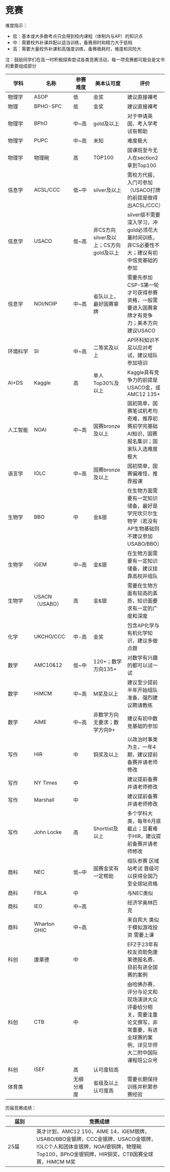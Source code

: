 # 竞赛

难度指示：

* 低：基本或大多数考点只会用到校内课程（体制内与AP）的知识点
* 中：需要校外补课并配以适当训练，备赛用时和精力大于低档
* 高：需要大量校外补课和高强度训练，备赛极耗时，难度和风险大

注：鼓励同学们在高一时积极探索尝试各类竞赛活动，每一项竞赛都可能会是文书的重要组成部分

<table data-full-width="true"><thead><tr><th width="131">学科</th><th width="142">名称</th><th width="119">参赛难度</th><th width="179">美本认可度</th><th>评价</th></tr></thead><tbody><tr><td>物理学</td><td>ASOP</td><td>低</td><td>金奖</td><td>建议直接裸考</td></tr><tr><td>物理</td><td>BPHO-SPC</td><td>低</td><td>金奖</td><td>建议直接裸考</td></tr><tr><td>物理学</td><td>BPhO</td><td>中~高</td><td>gold及以上</td><td>对于申请英国，考入学考试有帮助</td></tr><tr><td>物理学</td><td>PUPC</td><td>中~高</td><td>未知</td><td>难度极大</td></tr><tr><td>物理学</td><td>物理碗</td><td>高</td><td>TOP100</td><td>国课班至今无人在section2拿到Top100</td></tr><tr><td>信息学</td><td>ACSL/CCC</td><td>低~中</td><td>silver及以上</td><td>需校方代报，入门可参加（USACO打牌的前提是做得出ACSL/CCC）</td></tr><tr><td>信息学</td><td>USACO</td><td>低~高</td><td>非CS方向silver及以上；CS方向gold及以上</td><td>silver组不需要深入学习，冲gold必须花大量时间训练，非CS必要性不大；建议有初中信竞基础的参加</td></tr><tr><td>信息学</td><td>NOI/NOIP</td><td>中~高</td><td>省队以上，最好国赛拿牌</td><td>需要先参加CSP-S第一轮才可获得参赛资格，一般需要进入国赛拿牌才有竞争力；美本方向建议USACO</td></tr><tr><td>环境科学</td><td>SI</td><td>中~高</td><td>二等奖及以上</td><td>AP环科知识不足以应对考试，建议组队参加培训</td></tr><tr><td>AI+DS</td><td>Kaggle</td><td>高</td><td>单人Top30%及以上</td><td>Kaggle具有竞争力的前提是USACO金，或AMC12 135+</td></tr><tr><td>人工智能</td><td>NOAI</td><td>中~高</td><td>国赛bronze及以上</td><td>国初简单，国赛笔试机考均奇难，推荐初赛前学完基础AI知识，国赛报名集训；国家队入选难度极大</td></tr><tr><td>语言学</td><td>IOLC</td><td>中~高</td><td>国赛bronze及以上</td><td>国初简单，国赛偏难怪，推荐报课</td></tr><tr><td>生物学</td><td>BBO</td><td>中</td><td>金&#x26;银</td><td>在生物方面需要有一定知识储备，最好是学完坎贝尔生物学（若没有AP生物基础则不建议参加USABO/BBO）</td></tr><tr><td>生物学</td><td>iGEM</td><td>中~高</td><td>金&#x26;银</td><td>在生物方面需要有一定知识储备，建议挂靠高校并组队</td></tr><tr><td>生物学</td><td>USACN（USABO）</td><td>高</td><td>金&#x26;银</td><td>需要在生物方面有较高的素质，知识面要求有一定的广度和深度</td></tr><tr><td>化学</td><td>UKCHO/CCC</td><td>中-高</td><td>金奖</td><td>包含AP化学与有机化学知识，建议多做点题</td></tr><tr><td>数学</td><td>AMC10&#x26;12</td><td>低~中</td><td>120+；数学方向135+</td><td>对数学有兴趣的都可以试一试</td></tr><tr><td>数学</td><td>HiMCM</td><td>中~高</td><td>M奖及以上</td><td>建议至少提前半年开始组队准备，强烈建议聘请教练</td></tr><tr><td>数学</td><td>AIME</td><td>中~高</td><td>非数学方向无要求；数学方向9+</td><td>建议有初中数竞基础的参加</td></tr><tr><td>写作</td><td>HIR</td><td>中</td><td>铜奖及以上</td><td>以政治时事类为主，一年4期，建议提前备赛并请老师修改</td></tr><tr><td>写作</td><td>NY Times</td><td>中</td><td></td><td>建议提前备赛并请老师修改</td></tr><tr><td>写作</td><td>Marshall</td><td>中</td><td></td><td>建议提前备赛并请老师修改</td></tr><tr><td>写作</td><td>John Locke</td><td>高</td><td>Shortlist及以上</td><td>多个学科大类，每年6月底截止；显著难于HIR，建议提前备赛并请老师修改</td></tr><tr><td>商科</td><td>NEC</td><td>低~中</td><td>国赛金奖有一定帮助</td><td>组队参赛 区域站考试 晋级可以获得全国乃至全球站资格</td></tr><tr><td>商科</td><td>FBLA</td><td>中</td><td></td><td>与NEC类似</td></tr><tr><td>商科</td><td>IEO</td><td>中~高</td><td></td><td>经济学奥林匹克</td></tr><tr><td>商科</td><td>Wharton GHIC</td><td>中~高</td><td></td><td>来自宾大 类似于模拟游戏投资 需要上课</td></tr><tr><td>科创</td><td>康莱德</td><td>中</td><td></td><td>EFZ于23年有校友资助免康莱德报名费，目前有进全国赛的案例</td></tr><tr><td>科创</td><td>CTB</td><td>中</td><td></td><td>由哈佛办赛，评分与论文和现场演讲大众评委给分相关，需要注重论文撰写，非常重要，有进全球赛的案例，详见华师大二附中国际课程班公众号</td></tr><tr><td>科创</td><td>ISEF</td><td>高</td><td>认可度较高</td><td></td></tr><tr><td>体育类</td><td></td><td>无细分难度</td><td>省级及以上认可度高</td><td>需要长期保持训练并积累参赛经验</td></tr></tbody></table>

历届竞赛成绩：

<table data-full-width="true"><thead><tr><th width="142">届别</th><th width="777">竞赛成绩</th></tr></thead><tbody><tr><td>25届</td><td>英才计划，AMC12 150，AIME 14，iGEM银牌，USABO/BBO金银牌，CCC金银牌，USACO金银牌，IOLC个人和团体金银牌，NOAI银铜牌，物理碗Top100，BPhO金银铜牌，HIR铜奖，CTB国赛全球赛，HiMCM M奖</td></tr></tbody></table>
